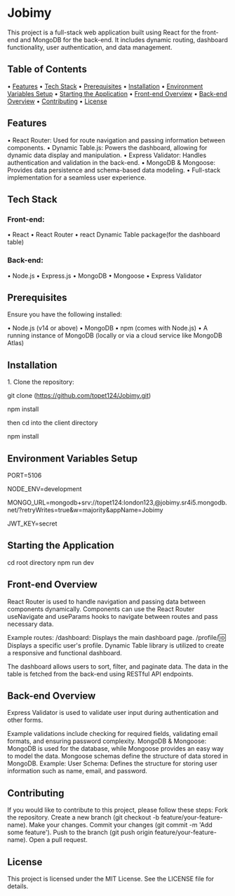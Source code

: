 # Jobimy

This project is a full-stack web application built using React for the front-end and MongoDB for the back-end. It includes dynamic routing, dashboard functionality, user authentication, and data management.

## Table of Contents

•⁠  ⁠[Features](#features)
•⁠  ⁠[Tech Stack](#tech-stack)
•⁠  ⁠[Prerequisites](#prerequisites)
•⁠  ⁠[Installation](#installation)
•⁠  ⁠[Environment Variables Setup](#environment-variables-setup)
•⁠  ⁠[Starting the Application](#starting-the-application)
•⁠  ⁠[Front-end Overview](#front-end-overview)
•⁠  ⁠[Back-end Overview](#back-end-overview)
•⁠  ⁠[Contributing](#contributing)
•⁠  ⁠[License](#license)

## Features

•⁠  ⁠React Router: Used for route navigation and passing information between components.
•⁠  ⁠Dynamic Table.js: Powers the dashboard, allowing for dynamic data display and manipulation.
•⁠  ⁠Express Validator: Handles authentication and validation in the back-end.
•⁠  ⁠MongoDB & Mongoose: Provides data persistence and schema-based data modeling.
•⁠  ⁠Full-stack implementation for a seamless user experience.

## Tech Stack

### Front-end:
•⁠  ⁠React
•⁠  ⁠React Router
•⁠  ⁠react Dynamic Table package(for the dashboard table)

### Back-end:
•⁠  ⁠Node.js
•⁠  ⁠Express.js
•⁠  ⁠MongoDB
•⁠  ⁠Mongoose
•⁠  ⁠Express Validator

## Prerequisites

Ensure you have the following installed:

•⁠  ⁠Node.js (v14 or above)
•⁠  ⁠MongoDB
•⁠  ⁠npm (comes with Node.js)
•⁠  ⁠A running instance of MongoDB (locally or via a cloud service like MongoDB Atlas)

## Installation

1.⁠ ⁠Clone the repository:

   git clone (https://github.com/topet124/Jobimy.git)
   
   npm install
   
   then cd into the client directory
   
   npm install

## Environment Variables Setup

PORT=5106

NODE_ENV=development

MONGO_URL=mongodb+srv://topet124:london123,@jobimy.sr4i5.mongodb.net/?retryWrites=true&w=majority&appName=Jobimy

JWT_KEY=secret

## Starting the Application
cd root directory
npm run dev

## Front-end Overview
React Router is used to handle navigation and passing data between components dynamically.
Components can use the React Router useNavigate and useParams hooks to navigate between routes and pass necessary data.

Example routes:
/dashboard: Displays the main dashboard page.
/profile/:id: Displays a specific user's profile.
Dynamic Table library is utilized to create a responsive and functional dashboard.

The dashboard allows users to sort, filter, and paginate data.
The data in the table is fetched from the back-end using RESTful API endpoints.


##  Back-end Overview
Express Validator is used to validate user input during authentication and other forms.

Example validations include checking for required fields, validating email formats, and ensuring password complexity.
MongoDB & Mongoose: MongoDB is used for the database, while Mongoose provides an easy way to model the data.
Mongoose schemas define the structure of data stored in MongoDB.
Example:
User Schema: Defines the structure for storing user information such as name, email, and password.

## Contributing

If you would like to contribute to this project, please follow these steps:
Fork the repository.
Create a new branch (git checkout -b feature/your-feature-name).
Make your changes.
Commit your changes (git commit -m 'Add some feature').
Push to the branch (git push origin feature/your-feature-name).
Open a pull request.

## License
This project is licensed under the MIT License. See the LICENSE file for details.
